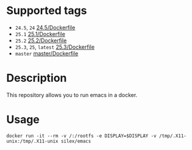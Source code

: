 # Supported tags

- `24.5`, `24` [24.5/Dockerfile](https://github.com/silex/docker-emacs/blob/master/24.5/Dockerfile)
- `25.1` [25.1/Dockerfile](https://github.com/silex/docker-emacs/blob/master/25.1/Dockerfile)
- `25.2` [25.2/Dockerfile](https://github.com/silex/docker-emacs/blob/master/25.2/Dockerfile)
- `25.3`, `25`, `latest` [25.3/Dockerfile](https://github.com/silex/docker-emacs/blob/master/25.3/Dockerfile)
- `master` [master/Dockerfile](https://github.com/silex/docker-emacs/blob/master/master/Dockerfile)

# Description

This repository allows you to run emacs in a docker.

# Usage

``` shell
docker run -it --rm -v /:/rootfs -e DISPLAY=$DISPLAY -v /tmp/.X11-unix:/tmp/.X11-unix silex/emacs
```
